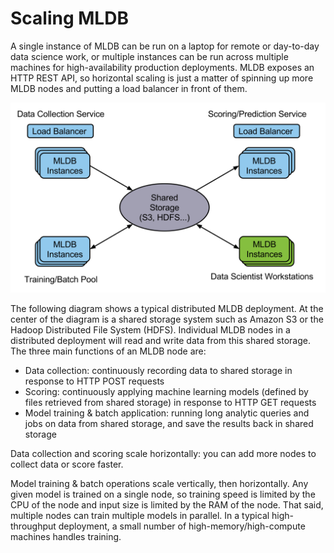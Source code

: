 # Scaling MLDB

A single instance of MLDB can be run on a laptop for remote or day-to-day data science work, or multiple instances can be run across multiple machines for high-availability production deployments. MLDB exposes an HTTP REST API, so horizontal scaling is just a matter of spinning up more MLDB nodes and putting a load balancer in front of them.

<div style="text-align: center;"><img src="img/DistributedSetup.svg"></div>

The following diagram shows a typical distributed MLDB deployment. At the center of the diagram is a shared storage system such as Amazon S3 or the Hadoop Distributed File System (HDFS). Individual MLDB nodes in a distributed deployment will read and write data from this shared storage. The three main functions of an MLDB node are:

* Data collection: continuously recording data to shared storage in response to HTTP POST requests
* Scoring: continuously applying machine learning models (defined by files retrieved from shared storage) in response to HTTP GET requests
* Model training & batch application: running long analytic queries and jobs on data from shared storage, and save the results back in shared storage

Data collection and scoring scale horizontally: you can add more nodes to collect data or score faster.

Model training & batch operations scale vertically, then horizontally. Any given model is trained on a single node, so training speed is limited by the CPU of the node and input size is limited by the RAM of the node. That said, multiple nodes can train multiple models in parallel. In a typical high-throughput deployment, a small number of high-memory/high-compute machines handles training.
